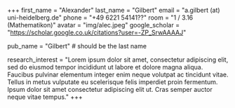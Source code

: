 +++ 
first_name = "Alexander"
last_name = "Gilbert"
email = "a.gilbert (at) uni-heidelberg.de"
phone = "+49 6221 54141??"
room = "1 / 3.16 (Mathematikon)"
avatar = "img/alec.jpeg"
google_scholar = "https://scholar.google.co.uk/citations?user=-ZP_SrwAAAAJ"

pub_name = "Gilbert" # should be the last name

research_interest = "Lorem ipsum dolor sit amet, consectetur adipiscing elit, sed do eiusmod tempor incididunt ut labore et dolore magna aliqua. Faucibus pulvinar elementum integer enim neque volutpat ac tincidunt vitae. Tellus in metus vulputate eu scelerisque felis imperdiet proin fermentum. Ipsum dolor sit amet consectetur adipiscing elit ut. Cras semper auctor neque vitae tempus."
+++
 
       
